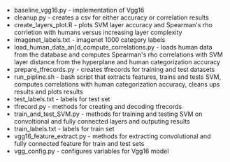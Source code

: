 - baseline\_vgg16.py - implementation of Vgg16
- cleanup.py - creates a csv for either accuracy or correlation results
- create\_layers\_plot.R - plots SVM layer accuracy and Spearman's rho corrletion with humans versus increasing layer complexity 
- imagenet\_labels.txt - imagenet 1000 category labels
- load\_human\_data\_an]d_compute\_correlations.py - loads human data from the database and computes Spearman's rho correlations with SVM layer distance from the hyperplane and human categorization accuracy 
- prepare\_tfrecords.py - creates tfrecords for training and test datasets
- run\_pipline.sh - bash script that extracts features, trains and tests SVM, computes correlations with human categorization accuracy, cleans ups results and plots results
- test\_labels.txt - labels for test set
- tfrecord.py - methods for creating and decoding tfrecords 
- train\_and\_test\_SVM.py - methods for training and testing SVM on convoltional and fully connected layers and outputing results
- train\_labels.txt - labels for train set
- vgg16\_feature\_extract.py - methods for extracting convolutional and fully connected feature for train and test sets
- vgg\_config.py - configures variables for Vgg16 model

